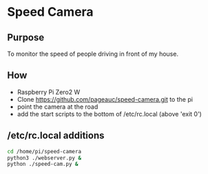 # Speed Camera

## Purpose

To monitor the speed of people driving in front of my house.

## How

- Raspberry Pi Zero2 W
- Clone <https://github.com/pageauc/speed-camera.git> to the pi
- point the camera at the road
- add the start scripts to the bottom of /etc/rc.local (above 'exit 0')

## /etc/rc.local additions

```sh
cd /home/pi/speed-camera
python3 ./webserver.py &
python ./speed-cam.py &
```
